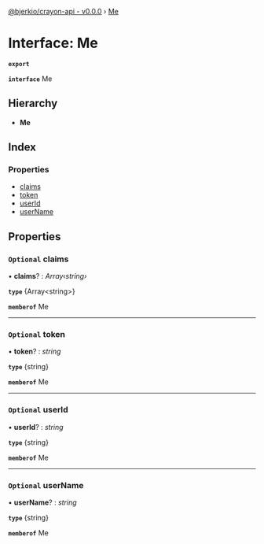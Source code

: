 [@bjerkio/crayon-api - v0.0.0](../README.md) › [Me](me.md)

# Interface: Me

**`export`** 

**`interface`** Me

## Hierarchy

* **Me**

## Index

### Properties

* [claims](me.md#optional-claims)
* [token](me.md#optional-token)
* [userId](me.md#optional-userid)
* [userName](me.md#optional-username)

## Properties

### `Optional` claims

• **claims**? : *Array‹string›*

**`type`** {Array&lt;string&gt;}

**`memberof`** Me

___

### `Optional` token

• **token**? : *string*

**`type`** {string}

**`memberof`** Me

___

### `Optional` userId

• **userId**? : *string*

**`type`** {string}

**`memberof`** Me

___

### `Optional` userName

• **userName**? : *string*

**`type`** {string}

**`memberof`** Me
